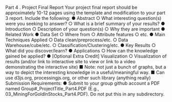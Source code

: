Part 4 .
Project Final Report
Your project final report should be approximately 10-12 pages using the template and modification
to your part 3 report. Include the following:
● Abstract
○ What interesting question(s) were you seeking to answer?
○ What is a brief summary of your results?
● Introduction
○ Description of your question(s)
○ Why they are important
● Related Work
● Data Set
○ Where from
○ Attribute features
○ etc.
● Main Techniques Applied
○ Data clean/preprocess/etc.
○ Data Warehouse/cube/etc.
○ Classification/Clustering/etc.
● Key Results
○ What did you discover/learn?
● Applications
○ How can the knowledge gained be applied?
● [Optional Extra Credit] Visualization
○ Visualization of results (and/or link to interactive site to view or link to a video
demonstrating the interactive site)
■ Note: not just a bunch of graphs, but a way to depict the interesting
knowledge in a useful/meaningful way.
■ Can use d3js.org, processingjs.org, or other such library (anything really)
Submission Requirements:
● Submit to your group github account a PDF named Group#\_ProjectTitle_Part4.PDF
(E.g., 03_MiningForGoldInStocks_Part4.PDF). Do not put this in any subdirectory.
